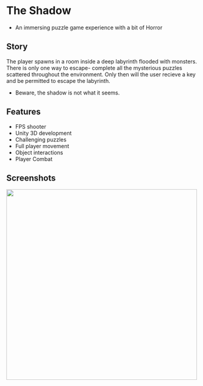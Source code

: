 # The Shadow
- An immersing puzzle game experience with a bit of Horror

## Story

The player spawns in a room inside a deep labyrinth flooded with monsters.
There is only one way to escape- complete all the mysterious puzzles scattered
throughout the environment. Only then will the user recieve a key and be permitted
to escape the labyrinth.

- Beware, the shadow is not what it seems.


## Features
- FPS shooter
- Unity 3D development
- Challenging puzzles
- Full player movement
- Object interactions
- Player Combat


## Screenshots

<p align="left"><img src="https://i.imgur.com/Za9rGl6.png" width="500" /></p>
